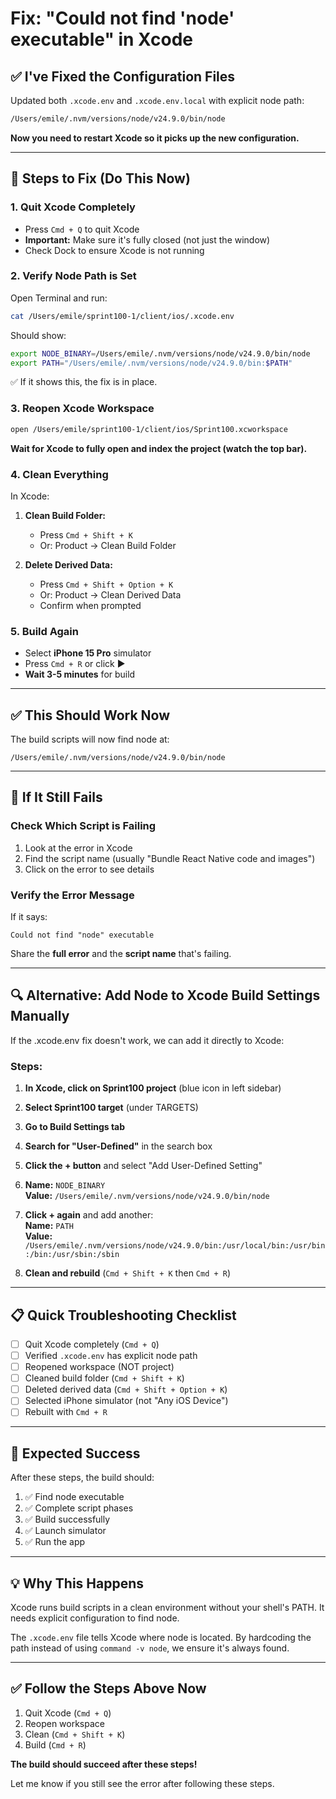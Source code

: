 # Fix: "Could not find 'node' executable" in Xcode

## ✅ I've Fixed the Configuration Files

Updated both `.xcode.env` and `.xcode.env.local` with explicit node path:
```bash
/Users/emile/.nvm/versions/node/v24.9.0/bin/node
```

**Now you need to restart Xcode so it picks up the new configuration.**

---

## 🔄 Steps to Fix (Do This Now)

### 1. Quit Xcode Completely

- Press `Cmd + Q` to quit Xcode
- **Important:** Make sure it's fully closed (not just the window)
- Check Dock to ensure Xcode is not running

### 2. Verify Node Path is Set

Open Terminal and run:

```bash
cat /Users/emile/sprint100-1/client/ios/.xcode.env
```

Should show:
```bash
export NODE_BINARY=/Users/emile/.nvm/versions/node/v24.9.0/bin/node
export PATH="/Users/emile/.nvm/versions/node/v24.9.0/bin:$PATH"
```

✅ If it shows this, the fix is in place.

### 3. Reopen Xcode Workspace

```bash
open /Users/emile/sprint100-1/client/ios/Sprint100.xcworkspace
```

**Wait for Xcode to fully open and index the project (watch the top bar).**

### 4. Clean Everything

In Xcode:

1. **Clean Build Folder:**
   - Press `Cmd + Shift + K`
   - Or: Product → Clean Build Folder

2. **Delete Derived Data:**
   - Press `Cmd + Shift + Option + K`  
   - Or: Product → Clean Derived Data
   - Confirm when prompted

### 5. Build Again

- Select **iPhone 15 Pro** simulator
- Press `Cmd + R` or click ▶️
- **Wait 3-5 minutes** for build

---

## ✅ This Should Work Now

The build scripts will now find node at:
```
/Users/emile/.nvm/versions/node/v24.9.0/bin/node
```

---

## 🐛 If It Still Fails

### Check Which Script is Failing

1. Look at the error in Xcode
2. Find the script name (usually "Bundle React Native code and images")
3. Click on the error to see details

### Verify the Error Message

If it says:
```
Could not find "node" executable
```

Share the **full error** and the **script name** that's failing.

---

## 🔍 Alternative: Add Node to Xcode Build Settings Manually

If the .xcode.env fix doesn't work, we can add it directly to Xcode:

### Steps:

1. **In Xcode, click on Sprint100 project** (blue icon in left sidebar)

2. **Select Sprint100 target** (under TARGETS)

3. **Go to Build Settings tab**

4. **Search for "User-Defined"** in the search box

5. **Click the + button** and select "Add User-Defined Setting"

6. **Name:** `NODE_BINARY`  
   **Value:** `/Users/emile/.nvm/versions/node/v24.9.0/bin/node`

7. **Click + again** and add another:  
   **Name:** `PATH`  
   **Value:** `/Users/emile/.nvm/versions/node/v24.9.0/bin:/usr/local/bin:/usr/bin:/bin:/usr/sbin:/sbin`

8. **Clean and rebuild** (`Cmd + Shift + K` then `Cmd + R`)

---

## 📋 Quick Troubleshooting Checklist

- [ ] Quit Xcode completely (`Cmd + Q`)
- [ ] Verified `.xcode.env` has explicit node path
- [ ] Reopened workspace (NOT project)
- [ ] Cleaned build folder (`Cmd + Shift + K`)
- [ ] Deleted derived data (`Cmd + Shift + Option + K`)
- [ ] Selected iPhone simulator (not "Any iOS Device")
- [ ] Rebuilt with `Cmd + R`

---

## 🎯 Expected Success

After these steps, the build should:
1. ✅ Find node executable
2. ✅ Complete script phases
3. ✅ Build successfully
4. ✅ Launch simulator
5. ✅ Run the app

---

## 💡 Why This Happens

Xcode runs build scripts in a clean environment without your shell's PATH. It needs explicit configuration to find node.

The `.xcode.env` file tells Xcode where node is located. By hardcoding the path instead of using `command -v node`, we ensure it's always found.

---

## ✅ Follow the Steps Above Now

1. Quit Xcode (`Cmd + Q`)
2. Reopen workspace
3. Clean (`Cmd + Shift + K`)
4. Build (`Cmd + R`)

**The build should succeed after these steps!**

Let me know if you still see the error after following these steps.

